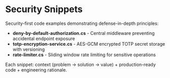 # Security Snippets

Security-first code examples demonstrating defense-in-depth principles:

- **deny-by-default-authorization.cs** - Central middleware preventing accidental endpoint exposure
- **totp-encryption-service.cs** - AES-GCM encrypted TOTP secret storage with versioning  
- **rate-limiter.cs** - Sliding window rate limiting for sensitive operations

Each snippet: context (problem → solution → value) + production-ready code + engineering rationale.
